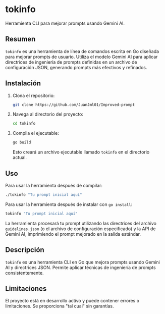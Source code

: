 # tokinfo

Herramienta CLI para mejorar prompts usando Gemini AI.

## Resumen

`tokinfo` es una herramienta de línea de comandos escrita en Go diseñada para mejorar prompts de usuario. Utiliza el modelo Gemini AI para aplicar directrices de ingeniería de prompts definidas en un archivo de configuración JSON, generando prompts más efectivos y refinados.

## Instalación

1. Clona el repositorio:
   ```bash
   git clone https://github.com/JuanJml01/Improved-prompt
   ```
2. Navega al directorio del proyecto:
   ```bash
   cd tokinfo
   ```
3. Compila el ejecutable:
   ```bash
   go build
   ```
   Esto creará un archivo ejecutable llamado `tokinfo` en el directorio actual.


## Uso

Para usar la herramienta después de compilar:
```bash
./tokinfo "Tu prompt inicial aquí"
```
Para usar la herramienta después de instalar con `go install`:
```bash
tokinfo "Tu prompt inicial aquí"
```
La herramienta procesará tu prompt utilizando las directrices del archivo `guidelines.json` (o el archivo de configuración especificado) y la API de Gemini AI, imprimiendo el prompt mejorado en la salida estándar.

## Descripción

`tokinfo` es una herramienta CLI en Go que mejora prompts usando Gemini AI y directrices JSON. Permite aplicar técnicas de ingeniería de prompts consistentemente.

## Limitaciones

El proyecto está en desarrollo activo y puede contener errores o limitaciones. Se proporciona "tal cual" sin garantías.